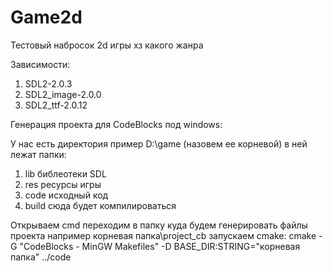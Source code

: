 Game2d
======
Тестовый набросок 2d игры хз какого жанра

Зависимости:

1. SDL2-2.0.3
2. SDL2_image-2.0.0
3. SDL2_ttf-2.0.12



Генерация проекта для CodeBlocks под windows:

У нас есть директория пример D:\game (назовем ее корневой) в ней лежат папки: 
1. lib библеотеки SDL
2. res ресурсы игры
3. code исходный код
4. build сюда будет компилироваться

Открываем cmd
переходим в папку куда будем генерировать файлы проекта например корневая папка\project_cb
запускаем cmake:
cmake -G "CodeBlocks - MinGW Makefiles" -D BASE_DIR:STRING="корневая папка"  ../code

